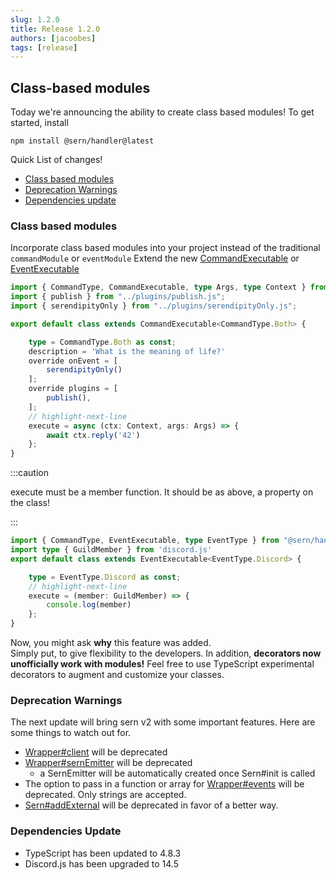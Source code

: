 ```yaml
---
slug: 1.2.0
title: Release 1.2.0
authors: [jacoobes]
tags: [release]
---
```


## Class-based modules

Today we're announcing the ability to create class based modules!
To get started, install
```
npm install @sern/handler@latest
```

Quick List of changes!
- [Class based modules](#class-based-modules)
- [Deprecation Warnings](#deprecation-warnings)
- [Dependencies update](#dependencies-update)



### Class based modules
Incorporate class based modules into your project instead of the traditional `commandModule` or `eventModule`
Extend the new [CommandExecutable](docs/api/classes/CommandExecutable) or [EventExecutable](docs/api/classes/EventExecutable)
```ts title="commands/meaning-of-life.ts"
import { CommandType, CommandExecutable, type Args, type Context } from "@sern/handler";
import { publish } from "../plugins/publish.js";
import { serendipityOnly } from "../plugins/serendipityOnly.js";

export default class extends CommandExecutable<CommandType.Both> {

    type = CommandType.Both as const;
    description = 'What is the meaning of life?'
    override onEvent = [
        serendipityOnly()
    ];
    override plugins = [
        publish(),
    ];
    // highlight-next-line
    execute = async (ctx: Context, args: Args) => {
        await ctx.reply('42')
    };
}
```
:::caution

execute must be a member function. It should be as above, a property on the class!

:::

```ts title="commands/guildMemberAdd.ts"
import { CommandType, EventExecutable, type EventType } from "@sern/handler";
import type { GuildMember } from 'discord.js'
export default class extends EventExecutable<EventType.Discord> {

    type = EventType.Discord as const;
    // highlight-next-line
    execute = (member: GuildMember) => {
        console.log(member)
    };
}
```
Now, you might ask **why** this feature was added. <br /> Simply put, to give flexibility to the developers.
In addition, **decorators now unofficially work with modules!**
Feel free to use TypeScript experimental decorators to augment and customize your classes.  

### Deprecation Warnings
The next update will bring sern v2 with some important features. Here are some things to watch out for.

- [Wrapper#client](docs/api/interfaces/Wrapper) will be deprecated
- [Wrapper#sernEmitter](docs/api/interfaces/Wrapper) will be deprecated
  - a SernEmitter will be automatically created once Sern#init is called
- The option to pass in a function or array for [Wrapper#events](docs/api/interfaces/Wrapper) will be deprecated. Only strings are accepted.
- [Sern#addExternal](docs/api/classes/SernEmitter) will be deprecated in favor of a better way.

### Dependencies Update
- TypeScript has been updated to 4.8.3
- Discord.js has been upgraded to 14.5